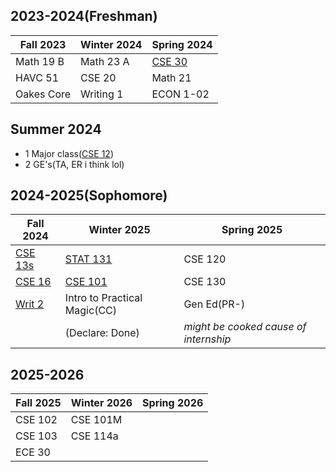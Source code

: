 
## 2023-2024(Freshman)

| Fall 2023  | Winter 2024 | Spring 2024                                                                                                                      |
| ---------- | ----------- | -------------------------------------------------------------------------------------------------------------------------------- |
| Math 19 B  | Math 23 A   | [CSE 30](https://catalog.ucsc.edu/en/current/general-catalog/courses/cse-computer-science-and-engineering/lower-division/cse-30) |
| HAVC 51    | CSE 20      | Math 21                                                                                                                          |
| Oakes Core | Writing 1   | ECON 1-02                                                                                                                        |

## Summer 2024

-  1 Major class([CSE 12](https://catalog.ucsc.edu/en/current/general-catalog/courses/cse-computer-science-and-engineering/lower-division/cse-12))
-  2 GE's(TA, ER i think lol)
## 2024-2025(Sophomore)

| Fall 2024                                                                                                                           | Winter 2025                                                                                                                          | Spring 2025                           |
| ----------------------------------------------------------------------------------------------------------------------------------- | ------------------------------------------------------------------------------------------------------------------------------------ | ------------------------------------- |
| [CSE 13s](https://catalog.ucsc.edu/en/current/general-catalog/courses/cse-computer-science-and-engineering/lower-division/cse-13s/) | [STAT 131](https://catalog.ucsc.edu/en/current/general-catalog/courses/cse-computer-science-and-engineering/upper-division/stat-131) | CSE 120                               |
| [CSE 16](https://catalog.ucsc.edu/en/current/general-catalog/courses/cse-computer-science-and-engineering/lower-division/cse-16)    | [CSE 101](https://catalog.ucsc.edu/en/2022-2023/general-catalog/courses/stat-statistics/upper-division/stat-131/)                    | CSE 130                               |
| [Writ 2](https://writing.ucsc.edu/undergraduate/writing-requirements-placement/writing-2-course-descriptions/)                      | Intro to Practical Magic(CC)                                                                                                         | Gen Ed(PR-)                           |
|                                                                                                                                     | (Declare: Done)                                                                                                                      | *might be cooked cause of internship* |


## 2025-2026

| Fall 2025 | Winter 2026 | Spring 2026 |
| --------- | ----------- | ----------- |
| CSE 102   | CSE 101M    |             |
| CSE 103   | CSE 114a    |             |
| ECE 30    |             |             |
